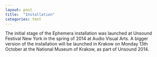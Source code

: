 ```yaml
---
layout: post
title:  "Installation"
categories: text
---
```


The initial stage of the Ephemera installation was launched at Unsound Festival New York in the spring of 2014 at Audio Visual Arts.
A bigger version of the installation will be launched in Krakow on Monday 13th October at the National Museum of Krakow, as part of Unsound 2014. 